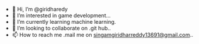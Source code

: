 - 👋 Hi, I’m @giridharedy
- 👀 I’m interested in game development...
- 🌱 I’m currently learning machine learning.
- 💞️ I’m looking to collaborate on .git hub..
- 📫 How to reach me .mail me on singamgiridharreddy13691@gmail.com..

<!---
MonkeyDluffY13691/MonkeyDluffY13691 is a ✨ special ✨ repository because its `README.md` (this file) appears on your GitHub profile.
You can click the Preview link to take a look at your changes.
--->
